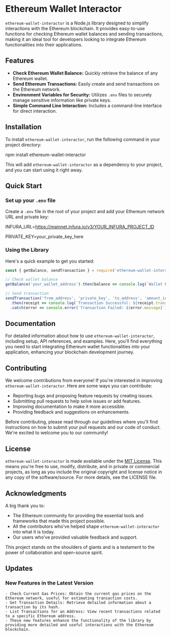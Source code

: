 # Ethereum Wallet Interactor

`ethereum-wallet-interactor` is a Node.js library designed to simplify interactions with the Ethereum blockchain. It provides easy-to-use functions for checking Ethereum wallet balances and sending transactions, making it an ideal tool for developers looking to integrate Ethereum functionalities into their applications.

## Features

- **Check Ethereum Wallet Balance:** Quickly retrieve the balance of any Ethereum wallet.
- **Send Ethereum Transactions:** Easily create and send transactions on the Ethereum network.
- **Environment Variables for Security:** Utilizes `.env` files to securely manage sensitive information like private keys.
- **Simple Command Line Interaction:** Includes a command-line interface for direct interaction.

## Installation

To install `ethereum-wallet-interactor`, run the following command in your project directory:

npm install ethereum-wallet-interactor

This will add `ethereum-wallet-interactor` as a dependency to your project, and you can start using it right away.

## Quick Start

### Set up your `.env` file

Create a `.env` file in the root of your project and add your Ethereum network URL and private key:

INFURA_URL=https://mainnet.infura.io/v3/YOUR_INFURA_PROJECT_ID

PRIVATE_KEY=your_private_key_here


### Using the Library

Here's a quick example to get you started:

```javascript
const { getBalance, sendTransaction } = require('ethereum-wallet-interactor');

// Check wallet balance
getBalance('your_wallet_address').then(balance => console.log(`Wallet Balance: ${balance} ETH`));

// Send transaction
sendTransaction('from_address', 'private_key', 'to_address', 'amount_in_ether')
  .then(receipt => console.log(`Transaction Successful: ${receipt.transactionHash}`))
  .catch(error => console.error(`Transaction Failed: ${error.message}`));
```

## Documentation

For detailed information about how to use `ethereum-wallet-interactor`, including setup, API references, and examples. Here, you'll find everything you need to start integrating Ethereum wallet functionalities into your application, enhancing your blockchain development journey.

## Contributing

We welcome contributions from everyone! If you're interested in improving `ethereum-wallet-interactor`. Here are some ways you can contribute:

- Reporting bugs and proposing feature requests by creating issues.
- Submitting pull requests to help solve issues or add features.
- Improving documentation to make it more accessible.
- Providing feedback and suggestions on enhancements.

Before contributing, please read through our guidelines where you'll find instructions on how to submit your pull requests and our code of conduct. We're excited to welcome you to our community!

## License

`ethereum-wallet-interactor` is made available under the [MIT License](LICENSE). This means you're free to use, modify, distribute, and in private or commercial projects, as long as you include the original copyright and license notice in any copy of the software/source. For more details, see the LICENSE file.

## Acknowledgments

A big thank you to:

- The Ethereum community for providing the essential tools and frameworks that made this project possible.
- All the contributors who've helped shape `ethereum-wallet-interactor` into what it is today.
- Our users who've provided valuable feedback and support.

This project stands on the shoulders of giants and is a testament to the power of collaboration and open-source spirit.

## Updates

### New Features in the Latest Version

```
- Check Current Gas Prices: Obtain the current gas prices on the Ethereum network, useful for estimating transaction costs.
- Get Transaction Details: Retrieve detailed information about a transaction by its hash.
- List Transactions for an Address: View recent transactions related to a specific Ethereum address.
- These new features enhance the functionality of the library by providing more detailed and useful interactions with the Ethereum blockchain.
```